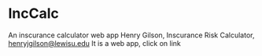 # IncCalc
An inscurance calculator web app
Henry Gilson, Inscurance Risk Calculator, henryjgilson@lewisu.edu
It is a web app, click on link
